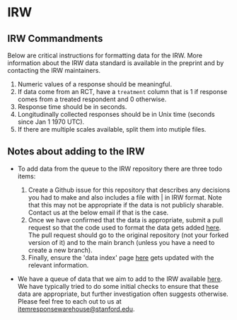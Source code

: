 # IRW

## IRW Commandments
Below are critical instructions for formatting data for the IRW. More information about the IRW data standard is available in the preprint and by contacting the IRW maintainers. 
1. Numeric values of a response should be meaningful.
2. If data come from an RCT, have a `treatment` column that is 1 if response comes from a treated respondent and 0 otherwise. 
3. Response time should be in seconds. 
4. Longitudinally collected responses should be in Unix time (seconds since Jan 1 1970 UTC).
5. If there are multiple scales available, split them into mutiple files. 

## Notes about adding to the IRW
- To add data from the queue to the IRW repository there are three todo items:

  1. Create a Github issue for this repository that describes any decisions you had to make and also includes a file with | in IRW format. Note that this may not be appropriate if the data is not publicly sharable. Contact us at the below email if that is the case.
  2. Once we have confirmed that the data is appropriate, submit a pull request so that the code used to format the data gets added [here](https://github.com/ben-domingue/irw/tree/main/data). The pull request should go to the original repository (not your forked version of it) and to the main branch (unless you have a need to create a new branch).
  3. Finally, ensure the 'data index' page [here](https://docs.google.com/spreadsheets/d/1nhPyvuAm3JO8c9oa1swPvQZghAvmnf4xlYgbvsFH99s/edit#gid=0) gets updated with the relevant information.

- We have a queue of data that we aim to add to the IRW available [here](https://docs.google.com/spreadsheets/d/13EzVbybU6pIrTq6xiivLvcN9h5OMi3wGM9W-xASpMVI/edit#gid=1076583183). We have typically tried to do some initial checks to ensure that these data are appropriate, but further investigation often suggests otherwise. Please feel free to each out to us at itemresponsewarehouse@stanford.edu.

